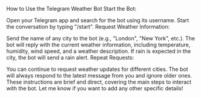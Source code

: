How to Use the Telegram Weather Bot
Start the Bot:

Open your Telegram app and search for the bot using its username.
Start the conversation by typing "/start".
Request Weather Information:

Send the name of any city to the bot (e.g., "London", "New York", etc.).
The bot will reply with the current weather information, including temperature, humidity, wind speed, and a weather description.
If rain is expected in the city, the bot will send a rain alert.
Repeat Requests:

You can continue to request weather updates for different cities.
The bot will always respond to the latest message from you and ignore older ones.
These instructions are brief and direct, covering the main steps to interact with the bot. Let me know if you want to add any other specific details!
